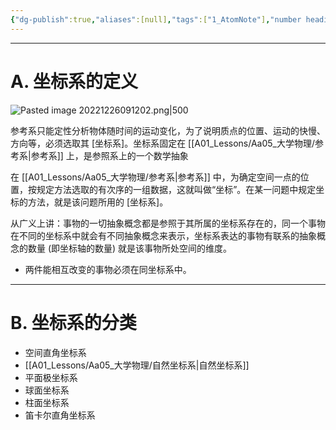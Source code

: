 ```yaml
---
{"dg-publish":true,"aliases":[null],"tags":["1_AtomNote"],"number headings":"auto, first-level 1, max 6, A.1.","Created-Date":"2022-12-26 09:13:21","Modified-Date":"2024-04-18 11:53:29","permalink":"/A01_Lessons/Aa05_大学物理/坐标系/","dgPassFrontmatter":true}
---
```





---


# A. 坐标系的定义


![Pasted image 20221226091202.png|500](/img/user/Z02_ObFiles/Attachments/Pasted%20image%2020221226091202.png)


参考系只能定性分析物体随时间的运动变化，为了说明质点的位置、运动的快慢、方向等，必须选取其 [坐标系]。坐标系固定在 [[A01_Lessons/Aa05_大学物理/参考系\|参考系]] 上，是参照系上的一个数学抽象

在 [[A01_Lessons/Aa05_大学物理/参考系\|参考系]] 中，为确定空间一点的位置，按规定方法选取的有次序的一组数据，这就叫做“坐标”。在某一问题中规定坐标的方法，就是该问题所用的 [坐标系]。


从广义上讲：事物的一切抽象概念都是参照于其所属的坐标系存在的，同一个事物在不同的坐标系中就会有不同抽象概念来表示，坐标系表达的事物有联系的抽象概念的数量 (即坐标轴的数量) 就是该事物所处空间的维度。

- 两件能相互改变的事物必须在同坐标系中。



---

# B. 坐标系的分类

- 空间直角坐标系
- [[A01_Lessons/Aa05_大学物理/自然坐标系\|自然坐标系]]
- 平面极坐标系
- 球面坐标系
- 柱面坐标系
- 笛卡尔直角坐标系


